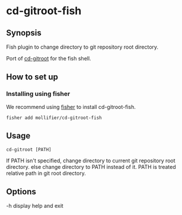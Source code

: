 # cd-gitroot-fish

## Synopsis
Fish plugin to change directory to git repository root directory.

Port of [cd-gitroot](https://github.com/mollifier/cd-gitroot) for the fish shell.

## How to set up

### Installing using fisher
We recommend using [fisher](https://github.com/jorgebucaran/fisher) to install cd-gitroot-fish.

```
fisher add mollifier/cd-gitroot-fish
```

## Usage

```
cd-gitroot [PATH]
```

If PATH isn't specified, change directory to current git repository root directory.
else change directory to PATH instead of it.
PATH is treated relative path in git root directory.

## Options
\-h display help and exit

